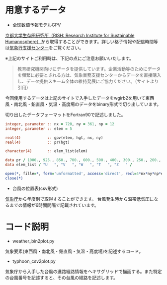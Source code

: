 # 用意するデータ

*  全球数値予報モデルGPV

[京都大学生存圏研究所（RISH: Research Institute for Sustainable Humanosphere）](http://database.rish.kyoto-u.ac.jp/arch/jmadata/gpv-original.html)から取得することができます。詳しい格子情報や配信時間等は[気象行支援センター](http://database.rish.kyoto-u.ac.jp/arch/jmadata/gpv-original.html)をご覧ください。


※上記のサイトご利用時は、下記の点にご注意お願いいたします。

>教育研究機関向けにデータを提供しています。企業活動等のためにデータを頻繁に必要とされる方は、気象業務支援センターからデータを直接購入し、データ提供スキーム全体の維持発展にご協力ください。（サイトより引用）

今回使用するデータは上記のサイトで入手したデータをwgirb2を用いて東西風・南北風・鉛直風・気温・高度場のデータをbinary形式で切り出しています。

切り出したデータフォーマットをFortran90で記述しました。

```fortran:format.f90
integer, parameter :: nx = 720, ny = 361, np = 12
integer, parameter :: elem = 5

real(4)            :: gpv(elem, hgt, nx, ny)
real(4)            :: pr(hgt)

character(4)       :: elem_list(elem)

data pr / 1000., 925., 850., 700., 600., 500., 400., 300., 250., 200., 150., 100. /
data elem_list / "U   ", "V   ", "W   ", "T   ", "Z   " /

open(*, fille=*, form='unformatted', access='direct', recl=4*nx*ny*np*elem)
close(*)
```

* 台風の位置表(csv形式)

[気象庁](https://www.data.jma.go.jp/fcd/yoho/typhoon/position_table/index.html)から年度別で取得することができます。
台風発生時から温帯低気圧になるまでの情報が6時間間隔で記載されています。

# コード説明
*  weather_bin2plot.py

気象要素(東西風・南北風・鉛直風・気温・高度場)を記述するコード。

*  typhoon_csv2plot.py

気象庁から入手した台風の進路経路情報をヘキサグリッドで描画する。また特定の台風番号を記述すると、その台風の経路を記述します。
